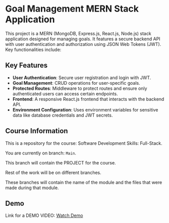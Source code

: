 # Goal Management MERN Stack Application

This project is a MERN (MongoDB, Express.js, React.js, Node.js) stack application designed for managing goals. It features a secure backend API with user authentication and authorization using JSON Web Tokens (JWT). Key functionalities include:

## Key Features

- **User Authentication**: Secure user registration and login with JWT.
- **Goal Management**: CRUD operations for user-specific goals.
- **Protected Routes**: Middleware to protect routes and ensure only authenticated users can access certain endpoints.
- **Frontend**: A responsive React.js frontend that interacts with the backend API.
- **Environment Configuration**: Uses environment variables for sensitive data like database credentials and JWT secrets.

## Course Information

This is a repository for the course: Software Development Skills: Full-Stack.

You are currently on branch: `Main`.

This branch will contain the PROJECT for the course.

Rest of the work will be on different branches.

These branches will contain the name of the module and the files that were made during that module.

## Demo

Link for a DEMO VIDEO: [Watch Demo](https://www.youtube.com/watch?v=F-TX13ncIkE)
